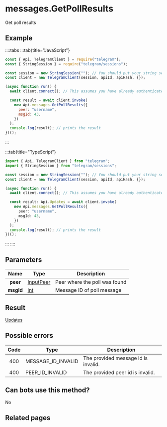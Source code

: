 # messages.GetPollResults

Get poll results

## Example

::::tabs
:::tab{title="JavaScript"}

```js
const { Api, TelegramClient } = require("telegram");
const { StringSession } = require("telegram/sessions");

const session = new StringSession(""); // You should put your string session here
const client = new TelegramClient(session, apiId, apiHash, {});

(async function run() {
  await client.connect(); // This assumes you have already authenticated with .start()

  const result = await client.invoke(
    new Api.messages.GetPollResults({
      peer: "username",
      msgId: 43,
    })
  );
  console.log(result); // prints the result
})();
```

:::

:::tab{title="TypeScript"}

```ts
import { Api, TelegramClient } from "telegram";
import { StringSession } from "telegram/sessions";

const session = new StringSession(""); // You should put your string session here
const client = new TelegramClient(session, apiId, apiHash, {});

(async function run() {
  await client.connect(); // This assumes you have already authenticated with .start()

  const result: Api.Updates = await client.invoke(
    new Api.messages.GetPollResults({
      peer: "username",
      msgId: 43,
    })
  );
  console.log(result); // prints the result
})();
```

:::
::::

## Parameters

|   Name    | Type                                                  | Description                   |
| :-------: | ----------------------------------------------------- | ----------------------------- |
| **peer**  | [InputPeer](https://core.telegram.org/type/InputPeer) | Peer where the poll was found |
| **msgId** | [int](https://core.telegram.org/type/int)             | Message ID of poll message    |

## Result

[Updates](https://core.telegram.org/type/Updates)

## Possible errors

| Code | Type               | Description                         |
| :--: | ------------------ | ----------------------------------- |
| 400  | MESSAGE_ID_INVALID | The provided message id is invalid. |
| 400  | PEER_ID_INVALID    | The provided peer id is invalid.    |

## Can bots use this method?

No

## Related pages
